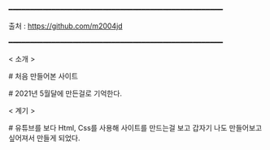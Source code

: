 ━━━━━━━━━━━━━━━━━━━━━━━━━━━━━━━━━━━━━━━━━━━━━━━━━━

출처 : https://github.com/m2004jd

━━━━━━━━━━━━━━━━━━━━━━━━━━━━━━━━━━━━━━━━━━━━━━━━━━

< 소개 >

\# 처음 만들어본 사이트

\# 2021년 5월달에 만든걸로 기억한다.

< 계기 >

\# 유튜브를 보다 Html, Css를 사용해 사이트를 만드는걸 보고 갑자기 나도 만들어보고 싶어져서 만들게 되었다.
